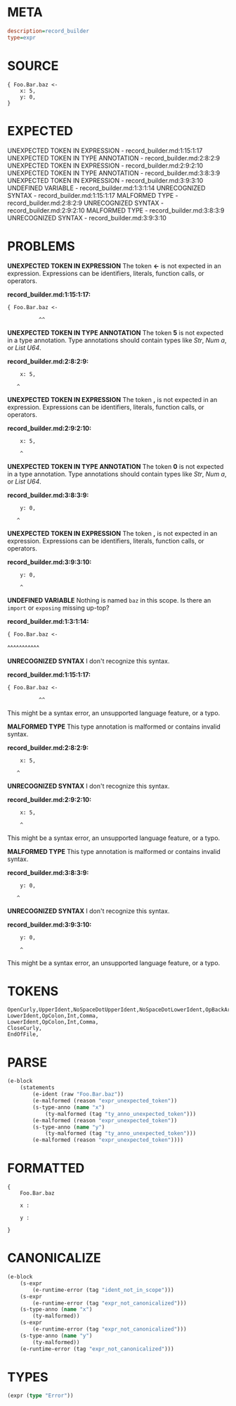 # META
~~~ini
description=record_builder
type=expr
~~~
# SOURCE
~~~roc
{ Foo.Bar.baz <-
    x: 5,
    y: 0,
}
~~~
# EXPECTED
UNEXPECTED TOKEN IN EXPRESSION - record_builder.md:1:15:1:17
UNEXPECTED TOKEN IN TYPE ANNOTATION - record_builder.md:2:8:2:9
UNEXPECTED TOKEN IN EXPRESSION - record_builder.md:2:9:2:10
UNEXPECTED TOKEN IN TYPE ANNOTATION - record_builder.md:3:8:3:9
UNEXPECTED TOKEN IN EXPRESSION - record_builder.md:3:9:3:10
UNDEFINED VARIABLE - record_builder.md:1:3:1:14
UNRECOGNIZED SYNTAX - record_builder.md:1:15:1:17
MALFORMED TYPE - record_builder.md:2:8:2:9
UNRECOGNIZED SYNTAX - record_builder.md:2:9:2:10
MALFORMED TYPE - record_builder.md:3:8:3:9
UNRECOGNIZED SYNTAX - record_builder.md:3:9:3:10
# PROBLEMS
**UNEXPECTED TOKEN IN EXPRESSION**
The token **<-** is not expected in an expression.
Expressions can be identifiers, literals, function calls, or operators.

**record_builder.md:1:15:1:17:**
```roc
{ Foo.Bar.baz <-
```
              ^^


**UNEXPECTED TOKEN IN TYPE ANNOTATION**
The token **5** is not expected in a type annotation.
Type annotations should contain types like _Str_, _Num a_, or _List U64_.

**record_builder.md:2:8:2:9:**
```roc
    x: 5,
```
       ^


**UNEXPECTED TOKEN IN EXPRESSION**
The token **,** is not expected in an expression.
Expressions can be identifiers, literals, function calls, or operators.

**record_builder.md:2:9:2:10:**
```roc
    x: 5,
```
        ^


**UNEXPECTED TOKEN IN TYPE ANNOTATION**
The token **0** is not expected in a type annotation.
Type annotations should contain types like _Str_, _Num a_, or _List U64_.

**record_builder.md:3:8:3:9:**
```roc
    y: 0,
```
       ^


**UNEXPECTED TOKEN IN EXPRESSION**
The token **,** is not expected in an expression.
Expressions can be identifiers, literals, function calls, or operators.

**record_builder.md:3:9:3:10:**
```roc
    y: 0,
```
        ^


**UNDEFINED VARIABLE**
Nothing is named `baz` in this scope.
Is there an `import` or `exposing` missing up-top?

**record_builder.md:1:3:1:14:**
```roc
{ Foo.Bar.baz <-
```
  ^^^^^^^^^^^


**UNRECOGNIZED SYNTAX**
I don't recognize this syntax.

**record_builder.md:1:15:1:17:**
```roc
{ Foo.Bar.baz <-
```
              ^^

This might be a syntax error, an unsupported language feature, or a typo.

**MALFORMED TYPE**
This type annotation is malformed or contains invalid syntax.

**record_builder.md:2:8:2:9:**
```roc
    x: 5,
```
       ^


**UNRECOGNIZED SYNTAX**
I don't recognize this syntax.

**record_builder.md:2:9:2:10:**
```roc
    x: 5,
```
        ^

This might be a syntax error, an unsupported language feature, or a typo.

**MALFORMED TYPE**
This type annotation is malformed or contains invalid syntax.

**record_builder.md:3:8:3:9:**
```roc
    y: 0,
```
       ^


**UNRECOGNIZED SYNTAX**
I don't recognize this syntax.

**record_builder.md:3:9:3:10:**
```roc
    y: 0,
```
        ^

This might be a syntax error, an unsupported language feature, or a typo.

# TOKENS
~~~zig
OpenCurly,UpperIdent,NoSpaceDotUpperIdent,NoSpaceDotLowerIdent,OpBackArrow,
LowerIdent,OpColon,Int,Comma,
LowerIdent,OpColon,Int,Comma,
CloseCurly,
EndOfFile,
~~~
# PARSE
~~~clojure
(e-block
	(statements
		(e-ident (raw "Foo.Bar.baz"))
		(e-malformed (reason "expr_unexpected_token"))
		(s-type-anno (name "x")
			(ty-malformed (tag "ty_anno_unexpected_token")))
		(e-malformed (reason "expr_unexpected_token"))
		(s-type-anno (name "y")
			(ty-malformed (tag "ty_anno_unexpected_token")))
		(e-malformed (reason "expr_unexpected_token"))))
~~~
# FORMATTED
~~~roc
{
	Foo.Bar.baz
	
	x : 
	
	y : 
	
}
~~~
# CANONICALIZE
~~~clojure
(e-block
	(s-expr
		(e-runtime-error (tag "ident_not_in_scope")))
	(s-expr
		(e-runtime-error (tag "expr_not_canonicalized")))
	(s-type-anno (name "x")
		(ty-malformed))
	(s-expr
		(e-runtime-error (tag "expr_not_canonicalized")))
	(s-type-anno (name "y")
		(ty-malformed))
	(e-runtime-error (tag "expr_not_canonicalized")))
~~~
# TYPES
~~~clojure
(expr (type "Error"))
~~~
